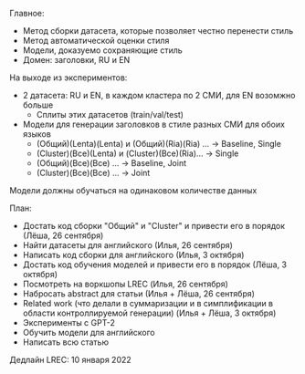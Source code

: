 Главное:
* Метод сборки датасета, которые позволяет честно перенести стиль
* Метод автоматической оценки стиля
* Модели, доказуемо сохраняющие стиль
* Домен: заголовки, RU и EN

На выходе из экспериментов:
* 2 датасета: RU и EN, в каждом кластера по 2 СМИ, для EN возомжно больше
  * Сплиты этих датасетов (train/val/test)
* Модели для генерации заголовков в стиле разных СМИ для обоих языков
  * (Общий)(Lenta)(Lenta) и (Общий)(Ria)(Ria) ... -> Baseline, Single
  * (Cluster)(Все)(Lenta) и (Cluster)(Все)(Ria)... -> Single
  * (Общий)(Все)(Все) ... -> Baseline, Joint
  * (Cluster)(Все)(Все) ... -> Joint

Модели должны обучаться на одинаковом количестве данных

План:
* Достать код сборки "Общий" и "Cluster" и привести его в порядок (Лёша, 26 сентября)
* Найти датасеты для английского (Илья, 26 сентября)
* Написать код сборки для английского (Илья, 3 октября)
* Достать код обучения моделей и привести его в порядок (Лёша, 3 октября)
* Посмотреть на воркшопы LREC (Илья, 26 сентября)
* Набросать abstract для статьи (Илья + Лёша, 26 сентября)
* Related work (что делали в суммаризации и в симплификации в области контроллируемой генерации) (Илья + Лёша, 3 октября)
* Эксперименты с GPT-2
* Обучить модели для английского
* Написать всю статью


Дедлайн LREC: 10 января 2022
